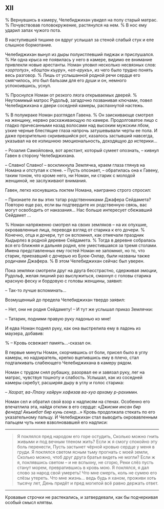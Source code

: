 ## XII

% Вернувшись в камеру, Челебиджихан увидел на полу старый матрас.
% Почувствовав головокружение, растянулся на нем.
% В нос ему ударил запах чужого пота.

В наступившей тишине он вдруг услышал за стеной слабый стук и еле слышное бормотание.

Челебиджихан вынул из дыры полуистлевший пиджак и прислушался.
% Ни одна крыса не появилась у него в камере, видимо ее внимание привлекли новые арестанты.
Номан уловил несколько несвязных слов:
«<var>зортопуз</var>», «<var>боштан къуру</var>», «<var>ел-ерукъ</var>», из чего было трудно понять весь разговор.
% Лишь от услышанной родной речи сердце его смягчилось, это был бальзам для его души и он, немного успокоившись, уснул.

% Проснулся Номан от резкого лязга открываемых дверей.
% Неутомимый матрос Рудольф, загадочно позванивая ключами, повел Челебиджихана к двери соседней камеры, распахнутой настежь.

% В полумраке Номан разглядел Гавена.
% Он заискивающе смотрел на женщину, нервно расхаживающую по камере.
Продолговатое лицо с гладко причесанными назад волосами над высоким мужским лбом, узкие черные блестящие глаза напрочь затушевывали черты ее пола. И даже презрительно скривившийся рот, казалось застывший навсегда, указывал на ее излишнюю эмоциональность, доходящую до истерики...

– Розалия Самойловна, вот арестант, который сумеет опознать, – кивнул Гавен в сторону Челебиджихана.

– Славно! Славно!
– воскликнула Землячка, краем глаза глянув на Номана и отступая к стене.
– Пусть опознает, – обратилась она к Гавену, таким тоном, что кроме него, ни Номан, ни старик с молодой женщиной, не заслуживают внимания.

Гавен, легко коснувшись локтем Номана, наигранно строго спросил:

– Признаете ли вы этих татар родственниками Джафера Сейдамета?
Повторю еще раз, если вы подтвердите их родственную связь, вас могут освободить от наказания...
Нас больше интересует сбежавший Сейдамет ...

% Номан напряженно смотрел на своих земляков – на их опухшие, окровавленные лица, переводя взгляд от старика к его дочери.
% Конечно, отца и дочери, тут он вспомнил, как отмечали праздник Хыдырлез в родной деревне Сейдамета.
% Тогда в деревне собралась вся его ближняя и дальняя родня, еле уместившаяся за тремя столами.
Имена представленных ему гостей Номан не запомнил, но то, что старик, приехавший с дочерью из Буюк-Онлар, были названы также родичами Джафера.
% В этом Челебиджихан сейчас был уверен.

Пока земляки смотрели друг на друга бесстрастно, сдерживая эмоции, Рудольф, желая лишний раз выслужиться, смахнул с головы старика красную феску и бордовую с головы женщины, заявил:

– Так-то лучше вспоминать...


Возмущенный до предела Челебиджихан твердо заявил:

– Нет, они не родня Сейдамету!
– И тут же услышал приказ Землячки:

– Татарин, подними правую руку ладонью ко мне!

И едва Номан поднял руку, как она выстрелила ему в ладонь из маузера, добавив:

% – Кровь освежает память...-сказал он.

В первые минуты Номан, скорчившись от боли, присел было в углу камеры, но надзиратель, крепко вцепившись ему в плечо, стал подталкивать слабеющего Челебиджихана в камеру рядом.

Номан с трудом снял рубашку, разорвал ее и завязал руку, лег на матрас, чувствуя тошноту и слабость.
Услышал, как из соседней камеры скребут, расширяя дыру в углу и голос старика:

– <var>Хазрат, ва-Ллаху хайрун хафизав ва-хуа архаму р-рахимин.</var>

Номан сел и обратил свой взор к надписям на стенах.
Особенно его впечатлила эта, найдя отклик в его сердце:
«<var>Джисми инсан бир фенерд!
Акькибат бир кунь сенер...</var>»
Кровь продолжала стекать по его указательному пальцу.
И Челебиджихан стал выводить окровавленным пальцем чуть ниже взволновавшей его надписи: 

___

> Я поклялся пред народом его горе остудить,
> Сколько можно гнить живыми и под вечным тленом жить?
> Если ж я смогу спокойно эту боль перенести,
> Пусть застынет чёрной кровью сердце у меня в груди.
> Я поклялся светом ясным тьму прогнать с моей земли,
> Сколько можно, чтоб друг друга братья видеть не могли?
> Если ж я, поклявшись светом – и не вспыхну, не сгорю,
> Реки слёз пусть станут морем, превратившись в кровь мою.
> Я поклялся, я дал слово за народ свой умереть!
> Что мне смерть, коль не сумею его слёзы утереть.
> Что мне жизнь... ведь будь я ханом, проживи хоть тысячу лет,
> День придёт и пред могилой всё равно держать ответ.

___

Кровавые строчки не растекались, и затвердевали, как бы подчеркивая особый смысл клятвы.
